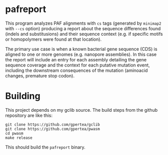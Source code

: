# pafreport
This program analyzes PAF alignments with `cs` tags (generated by `minimap2` with `--cs` option) producing a report about 
the sequence differences found (indels and substitusions) and their sequence context (e.g. if specific motifs
or homopolymers were found at that location).

The primary use case is when a known bacterial gene sequence (CDS) is aligned to one or more genomes (e.g. nanopore assemblies).
In this case the report will include an entry for each assembly detailing the gene sequence coverage and the context for each
putative mutation event, including the downstream consequences of the mutation (aminoacid changes, premature stop codon).

# Building

This project depends on my gclib source. The build steps from the github repository are like this:
    
    git clone https://github.com/gpertea/gclib
    git clone https://github.com/gpertea/pwasm
    cd pwasm
    make release
    
This should build the `pafreport` binary.
